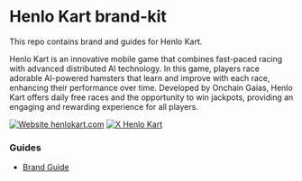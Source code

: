 # Henlo Kart brand-kit

This repo contains brand and guides for Henlo Kart.

Henlo Kart is an innovative mobile game that combines fast-paced racing with advanced distributed AI technology. In this game, players race adorable AI-powered hamsters that learn and improve with each race, enhancing their performance over time. Developed by Onchain Gaias, Henlo Kart offers daily free races and the opportunity to win jackpots, providing an engaging and rewarding experience for all players.

[![Website henlokart.com](https://img.shields.io/website-up-down-green-red/https/base.org.svg)](https://henlokart.com)
[![X Henlo Kart](https://img.shields.io/twitter/follow/henlokart?style=social)](https://x.com/henlokart)

### Guides

- [Brand Guide](guides/brand-guide.pdf)
